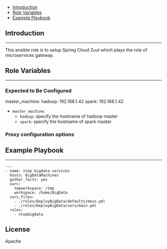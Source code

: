* [Introduction](#1)
* [Role Variables](#2)
* [Example Playbook](#3)

## <a name="1">Introduction</a>
--------------

This ansible role is to setup Spring Cloud Zuul which plays the role of microservices gateway.

## <a name="2">Role Variables</a>
--------------

### Expected to Be Configured
master_machine:
  hadoop: 192.168.1.42
  spark: 192.168.1.42

* `master_machine`:
  * `hadoop`: specify the hostname of hadoop master
  * `spark`: specify the hostname of spark master

### Proxy configuration options

## <a name="3">Example Playbook</a>
----------------

```
---
- name: stop bigdata services
  hosts: BigDataMachines
  gather_facts: yes
  vars:
    tmpworkspace: /tmp
    workspace: /home/BigData
  vars_files:
    - ./roles/DeployBigData/defaults/main.yml
    - ./roles/DeployBigData/vars/main.yml
  roles:
    - stopbigdata

```    


License
-------

Apache

